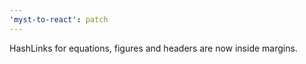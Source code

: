 ```yaml
---
'myst-to-react': patch
---
```


HashLinks for equations, figures and headers are now inside margins.
